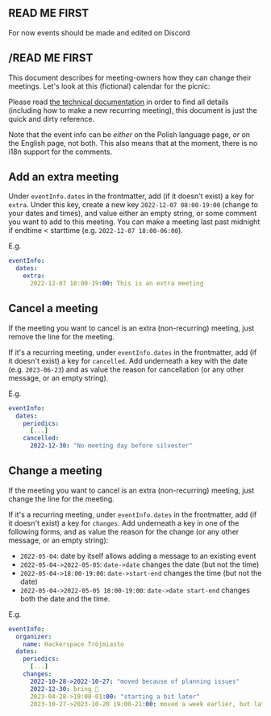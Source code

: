 ## READ ME FIRST

For now events should be made and edited on Discord

## /READ ME FIRST


This document describes for meeting-owners how they can change their meetings.
Let's look at this (fictional) calendar for the picnic:

Please read [the technical documentation](calendar.md) in order to find all details (including how to make a new recurring meeting), this document is just the quick and dirty reference.

Note that the event info can be _either_ on the Polish language page, _or_ on the English page, not both. This also means that at the moment, there is no i18n support for the comments.

## Add an extra meeting

Under `eventInfo.dates` in the frontmatter, add (if it doesn't exist) a key for `extra`. Under this key, create a new key `2022-12-07 08:00-19:00` (change to your dates and times), and value either an empty string, or some comment you want to add to this meeting. You can make a meeting last past midnight if endtime < starttime (e.g. `2022-12-07 18:00-06:00`).

E.g.

```yaml
eventInfo:
  dates:
    extra:
      2022-12-07 18:00-19:00: This is an extra meeting
```

## Cancel a meeting

If the meeting you want to cancel is an extra (non-recurring) meeting, just remove the line for the meeting.

If it's a recurring meeting, under `eventInfo.dates` in the frontmatter, add (if it doesn't exist) a key for `cancelled`. Add underneath a key with the date (e.g. `2023-06-23`) and as value the reason for cancellation (or any other message, or an empty string).

E.g.

```yaml
eventInfo:
  dates:
    periodics:
      [...]
    cancelled:
      2022-12-30: "No meeting day before silvester"
```

## Change a meeting

If the meeting you want to cancel is an extra (non-recurring) meeting, just change the line for the meeting.

If it's a recurring meeting, under `eventInfo.dates` in the frontmatter, add (if it doesn't exist) a key for `changes`. Add underneath a key in one of the following forms, and as value the reason for the change (or any other message, or an empty string):

- `2022-05-04`: date by itself allows adding a message to an existing event
- `2022-05-04->2022-05-05`: `date->date` changes the date (but not the time)
- `2022-05-04->18:00-19:00`: `date->start-end` changes the time (but not the date)
- `2022-05-04->2022-05-05 18:00-19:00`: `date->date start-end` changes both the date and the time.

E.g.

```yaml
eventInfo:
  organizer:
    name: Hackerspace Trójmiasto
  dates:
    periodics:
      [...]
    changes:
      2022-10-28->2022-10-27: "moved because of planning issues"
      2022-12-30: bring 🍾
      2023-04-28->19:00-01:00: "starting a bit later"
      2023-10-27->2023-10-20 19:00-21:00: moved a week earlier, but later start time
```
